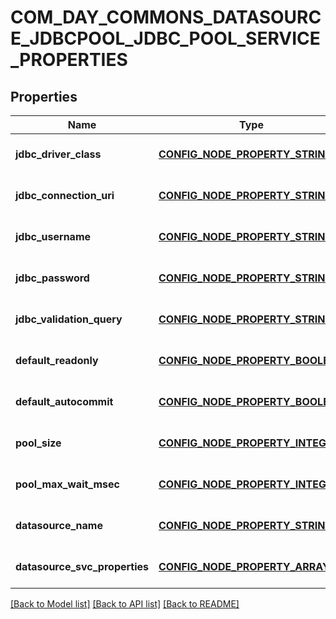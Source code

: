 # COM_DAY_COMMONS_DATASOURCE_JDBCPOOL_JDBC_POOL_SERVICE_PROPERTIES

## Properties
Name | Type | Description | Notes
------------ | ------------- | ------------- | -------------
**jdbc_driver_class** | [**CONFIG_NODE_PROPERTY_STRING**](configNodePropertyString.md) |  | [optional] [default to null]
**jdbc_connection_uri** | [**CONFIG_NODE_PROPERTY_STRING**](configNodePropertyString.md) |  | [optional] [default to null]
**jdbc_username** | [**CONFIG_NODE_PROPERTY_STRING**](configNodePropertyString.md) |  | [optional] [default to null]
**jdbc_password** | [**CONFIG_NODE_PROPERTY_STRING**](configNodePropertyString.md) |  | [optional] [default to null]
**jdbc_validation_query** | [**CONFIG_NODE_PROPERTY_STRING**](configNodePropertyString.md) |  | [optional] [default to null]
**default_readonly** | [**CONFIG_NODE_PROPERTY_BOOLEAN**](configNodePropertyBoolean.md) |  | [optional] [default to null]
**default_autocommit** | [**CONFIG_NODE_PROPERTY_BOOLEAN**](configNodePropertyBoolean.md) |  | [optional] [default to null]
**pool_size** | [**CONFIG_NODE_PROPERTY_INTEGER**](configNodePropertyInteger.md) |  | [optional] [default to null]
**pool_max_wait_msec** | [**CONFIG_NODE_PROPERTY_INTEGER**](configNodePropertyInteger.md) |  | [optional] [default to null]
**datasource_name** | [**CONFIG_NODE_PROPERTY_STRING**](configNodePropertyString.md) |  | [optional] [default to null]
**datasource_svc_properties** | [**CONFIG_NODE_PROPERTY_ARRAY**](configNodePropertyArray.md) |  | [optional] [default to null]

[[Back to Model list]](../README.md#documentation-for-models) [[Back to API list]](../README.md#documentation-for-api-endpoints) [[Back to README]](../README.md)


